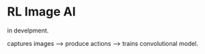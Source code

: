 # RL Image AI

in develpment.

captures images  --> produce actions --> trains convolutional model.
